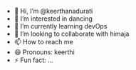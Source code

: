 - 👋 Hi, I’m @keerthanadurati
- 👀 I’m interested in dancing
- 🌱 I’m currently learning devOps
- 💞️ I’m looking to collaborate with himaja
- 📫 How to reach me 
- 😄 Pronouns: keerthi
- ⚡ Fun fact: ...

<!---
keerthanadurati/keerthanadurati is a ✨ special ✨ repository because its `README.md` (this file) appears on your GitHub profile.
You can click the Preview link to take a look at your changes.
--->

